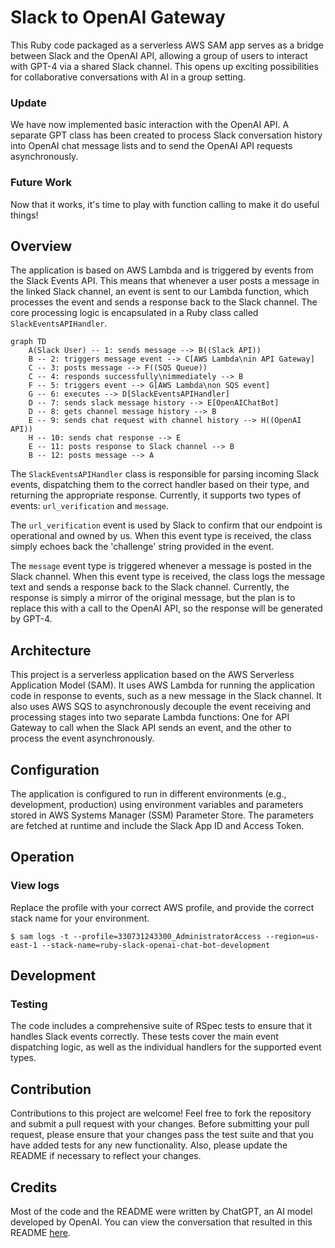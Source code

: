 # Slack to OpenAI Gateway

This Ruby code packaged as a serverless AWS SAM app serves as a bridge between Slack and the OpenAI API, allowing a group of users to interact with GPT-4 via a shared Slack channel. This opens up exciting possibilities for collaborative conversations with AI in a group setting.

### Update

We have now implemented basic interaction with the OpenAI API. A separate GPT class has been created to process Slack conversation history into OpenAI chat message lists and to send the OpenAI API requests asynchronously.

### Future Work

Now that it works, it's time to play with function calling to make it do useful things!

## Overview

The application is based on AWS Lambda and is triggered by events from the Slack Events API. This means that whenever a user posts a message in the linked Slack channel, an event is sent to our Lambda function, which processes the event and sends a response back to the Slack channel. The core processing logic is encapsulated in a Ruby class called `SlackEventsAPIHandler`.

```mermaid
graph TD
    A(Slack User) -- 1: sends message --> B((Slack API))
    B -- 2: triggers message event --> C[AWS Lambda\nin API Gateway]
    C -- 3: posts message --> F((SQS Queue))
    C -- 4: responds successfully\nimmediately --> B
    F -- 5: triggers event --> G[AWS Lambda\non SQS event]
    G -- 6: executes --> D[SlackEventsAPIHandler]
    D -- 7: sends slack message history --> E[OpenAIChatBot]
    D -- 8: gets channel message history --> B
    E -- 9: sends chat request with channel history --> H((OpenAI API))
    H -- 10: sends chat response --> E
    E -- 11: posts response to Slack channel --> B
    B -- 12: posts message --> A
```

The `SlackEventsAPIHandler` class is responsible for parsing incoming Slack events, dispatching them to the correct handler based on their type, and returning the appropriate response. Currently, it supports two types of events: `url_verification` and `message`.

The `url_verification` event is used by Slack to confirm that our endpoint is operational and owned by us. When this event type is received, the class simply echoes back the 'challenge' string provided in the event.

The `message` event type is triggered whenever a message is posted in the Slack channel. When this event type is received, the class logs the message text and sends a response back to the Slack channel. Currently, the response is simply a mirror of the original message, but the plan is to replace this with a call to the OpenAI API, so the response will be generated by GPT-4.

## Architecture

This project is a serverless application based on the AWS Serverless Application Model (SAM). It uses AWS Lambda for running the application code in response to events, such as a new message in the Slack channel.  It also uses AWS SQS to asynchronously decouple the event receiving and processing stages into two separate Lambda functions: One for API Gateway to call when the Slack API sends an event, and the other to process the event asynchronously.

## Configuration

The application is configured to run in different environments (e.g., development, production) using environment variables and parameters stored in AWS Systems Manager (SSM) Parameter Store. The parameters are fetched at runtime and include the Slack App ID and Access Token.

## Operation

### View logs

Replace the profile with your correct AWS profile, and provide the correct stack name for your environment.

    $ sam logs -t --profile=330731243300_AdministratorAccess --region=us-east-1 --stack-name=ruby-slack-openai-chat-bot-development

## Development

### Testing

The code includes a comprehensive suite of RSpec tests to ensure that it handles Slack events correctly. These tests cover the main event dispatching logic, as well as the individual handlers for the supported event types.

## Contribution

Contributions to this project are welcome! Feel free to fork the repository and submit a pull request with your changes. Before submitting your pull request, please ensure that your changes pass the test suite and that you have added tests for any new functionality. Also, please update the README if necessary to reflect your changes.

## Credits

Most of the code and the README were written by ChatGPT, an AI model developed by OpenAI. You can view the conversation that resulted in this README [here](https://chat.openai.com/share/294e63c7-3398-4dc6-a353-6435c23fcd6a).
